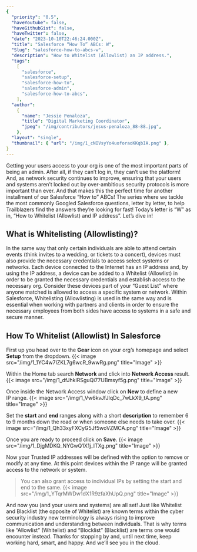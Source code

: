```yaml
---
{
  "priority": "0.5",
  "haveYoutube": false,
  "haveGithubGist": false,
  "haveTwitter": false,
  "date": "2023-10-10T22:46:24.000Z",
  "title": "Salesforce “How To” ABCs: W",
  "Slug": "salesforce-how-to-abcs-w",
  "description": "How to Whitelist (Allowlist) an IP address.",
  "tags":
    [
      "salesforce",
      "salesforce-setup",
      "salesforce-how-to",
      "salesforce-admin",
      "salesforce-how-to-abcs",
    ],
  "author":
    {
      "name": "Jessie Penaloza",
      "title": "Digital Marketing Coordinator",
      "jpeg": "/img/contributors/jesus-penaloza_88-88.jpg",
    },
  "layout": "single",
  "thumbnail": { "url": "/img/1_cNIVsyYo4uoforaoKKqbIA.png" },
}
---
```


Getting your users access to your org is one of the most important parts of being an admin. After all, if they can’t log in, they can’t use the platform! And, as network security continues to improve, ensuring that your users and systems aren’t locked out by over-ambitious security protocols is more important than ever.
And that makes this the perfect time for another installment of our Salesforce “How to” ABCs! The series where we tackle the most commonly Googled Salesforce questions, letter by letter, to help Trailblazers find the answers they’re looking for fast!
Today’s letter is “W” as in, “How to Whitelist (Allowlist) and IP address”. Let’s dive in!

## What is Whitelisting (Allowlisting)?

In the same way that only certain individuals are able to attend certain events (think invites to a wedding, or tickets to a concert), devices must also provide the necessary credentials to access select systems or networks.
Each device connected to the Internet has an IP address and, by using the IP address, a device can be added to a Whitelist (Allowlist) in order to be granted the necessary credentials and establish access to the necessary org. Consider these devices part of your “Guest List” where anyone matched is allowed to access a specific system or network.
Within Salesforce, Whitelisting (Allowlisting) is used in the same way and is essential when working with partners and clients in order to ensure the necessary employees from both sides have access to systems in a safe and secure manner.

## How To Whitelist (Allowlist) In Salesforce

First up you head over to the <strong>Gear</strong> icon on your org’s homepage and select <strong>Setup</strong> from the dropdown.
{{< image src="/img/1_1YC4w7IZKL7g6wcR_9wwRg.png" title="Image" >}}

Within the Home tab search <strong>Network</strong> and click into <strong>Network Access </strong>result.
{{< image src="/img/1_dfJhklRSguQi77UBmsyf5g.png" title="Image" >}}

Once inside the Network Access window click on <strong>New</strong> to define a new IP range.
{{< image src="/img/1_Vw6kvJfJIqDc_7wLkX9_tA.png" title="Image" >}}

Set the <strong>start</strong> and <strong>end</strong> ranges along with a short <strong>description</strong> to remember 6 to 9 months down the road or when someone else needs to take over.
{{< image src="/img/1_Qh33xyFXCyG5Jf5woVZMCA.png" title="Image" >}}

Once you are ready to proceed click on <strong>Save</strong>.
{{< image src="/img/1_DjgMDKQ_NYGwQ1X1j_lTXg.png" title="Image" >}}

Now your Trusted IP addresses will be defined with the option to remove or modify at any time. At this point devices within the IP range will be granted access to the network or system.

> You can also grant access to individual IPs by setting the start and end to the same.
> {{< image src="/img/1_YTqrMWDw1dX1R9zfaXhUpQ.png" title="Image" >}}

And now you (and your users and systems) are all set!
Just like Whitelist and Blacklist (the opposite of Whitelist) are known terms within the cyber security industry new terminology is always rising to improve communication and understanding between individuals. That is why terms like “Allowlist” (Whitelist) and “Blocklist” (Blacklist) are terms one would encounter instead.
Thanks for stopping by and, until next time, keep working hard, smart, and happy. And we’ll see you in the cloud.
